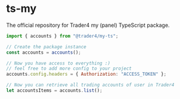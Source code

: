 # ts-my

The official repository for Trader4 my (panel) TypeScript package.

```javascript
import { accounts } from "@trader4/my-ts";

// Create the package instance
const accounts = accounts();

// Now you have access to everything :)
// feel free to add more config to your project
accounts.config.headers = { Authorization: "ACCESS_TOKEN" };

// Now you can retrieve all trading accounts of user in Trader4
let accountsItems = accounts.list();
```
